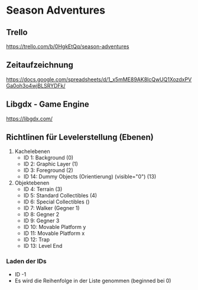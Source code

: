 # Season Adventures

## Trello
https://trello.com/b/0HgkEtQq/season-adventures

## Zeitaufzeichnung
https://docs.google.com/spreadsheets/d/1_x5mME89AK8lcQwUQ1XozdxPVGa0oh3o4wjBLSRYDFk/

## Libgdx - Game Engine
https://libgdx.com/

## Richtlinen für Levelerstellung (Ebenen)

1. Kachelebenen
    * ID 1: Background (0)
    * ID 2: Graphic Layer (1)
    * ID 3: Foreground (2)
    * ID 14: Dummy Objects (Orientierung) (visible="0") (13)
2. Objektebenen
    * ID 4: Terrain (3)
    * ID 5: Standard Collectibles (4)
    * ID 6: Special Collectibles ()
    * ID 7: Walker (Gegner 1)
    * ID 8: Gegner 2
    * ID 9: Gegner 3
    * ID 10: Movable Platform y
    * ID 11: Movable Platform x
    * ID 12: Trap
    * ID 13: Level End

### Laden der IDs
* ID -1
* Es wird die Reihenfolge in der Liste genommen (beginned bei 0)
